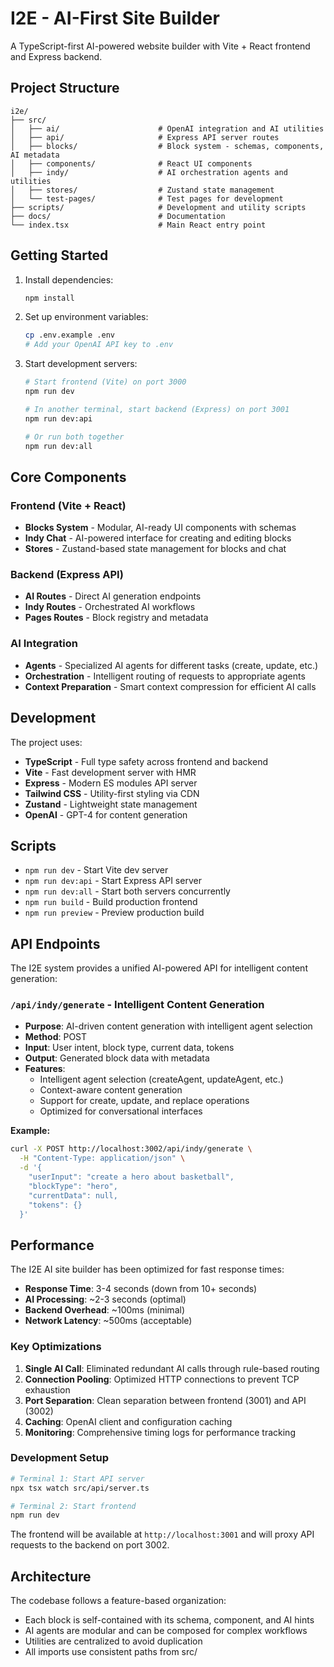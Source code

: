 # I2E - AI-First Site Builder

A TypeScript-first AI-powered website builder with Vite + React frontend and Express backend.

## Project Structure

```
i2e/
├── src/
│   ├── ai/                      # OpenAI integration and AI utilities
│   ├── api/                     # Express API server routes
│   ├── blocks/                  # Block system - schemas, components, AI metadata
│   ├── components/              # React UI components
│   ├── indy/                    # AI orchestration agents and utilities
│   ├── stores/                  # Zustand state management
│   └── test-pages/              # Test pages for development
├── scripts/                     # Development and utility scripts
├── docs/                        # Documentation
└── index.tsx                    # Main React entry point
```

## Getting Started

1. Install dependencies:
   ```bash
   npm install
   ```

2. Set up environment variables:
   ```bash
   cp .env.example .env
   # Add your OpenAI API key to .env
   ```

3. Start development servers:
   ```bash
   # Start frontend (Vite) on port 3000
   npm run dev
   
   # In another terminal, start backend (Express) on port 3001
   npm run dev:api
   
   # Or run both together
   npm run dev:all
   ```

## Core Components

### Frontend (Vite + React)
- **Blocks System** - Modular, AI-ready UI components with schemas
- **Indy Chat** - AI-powered interface for creating and editing blocks
- **Stores** - Zustand-based state management for blocks and chat

### Backend (Express API)
- **AI Routes** - Direct AI generation endpoints
- **Indy Routes** - Orchestrated AI workflows
- **Pages Routes** - Block registry and metadata

### AI Integration
- **Agents** - Specialized AI agents for different tasks (create, update, etc.)
- **Orchestration** - Intelligent routing of requests to appropriate agents
- **Context Preparation** - Smart context compression for efficient AI calls

## Development

The project uses:
- **TypeScript** - Full type safety across frontend and backend
- **Vite** - Fast development server with HMR
- **Express** - Modern ES modules API server
- **Tailwind CSS** - Utility-first styling via CDN
- **Zustand** - Lightweight state management
- **OpenAI** - GPT-4 for content generation

## Scripts

- `npm run dev` - Start Vite dev server
- `npm run dev:api` - Start Express API server
- `npm run dev:all` - Start both servers concurrently
- `npm run build` - Build production frontend
- `npm run preview` - Preview production build

## API Endpoints

The I2E system provides a unified AI-powered API for intelligent content generation:

### `/api/indy/generate` - Intelligent Content Generation
- **Purpose**: AI-driven content generation with intelligent agent selection
- **Method**: POST
- **Input**: User intent, block type, current data, tokens
- **Output**: Generated block data with metadata
- **Features**: 
  - Intelligent agent selection (createAgent, updateAgent, etc.)
  - Context-aware content generation
  - Support for create, update, and replace operations
  - Optimized for conversational interfaces

**Example:**
```bash
curl -X POST http://localhost:3002/api/indy/generate \
  -H "Content-Type: application/json" \
  -d '{
    "userInput": "create a hero about basketball",
    "blockType": "hero",
    "currentData": null,
    "tokens": {}
  }'
```

## Performance

The I2E AI site builder has been optimized for fast response times:

- **Response Time**: 3-4 seconds (down from 10+ seconds)
- **AI Processing**: ~2-3 seconds (optimal)
- **Backend Overhead**: ~100ms (minimal)
- **Network Latency**: ~500ms (acceptable)

### Key Optimizations
1. **Single AI Call**: Eliminated redundant AI calls through rule-based routing
2. **Connection Pooling**: Optimized HTTP connections to prevent TCP exhaustion
3. **Port Separation**: Clean separation between frontend (3001) and API (3002)
4. **Caching**: OpenAI client and configuration caching
5. **Monitoring**: Comprehensive timing logs for performance tracking

### Development Setup
```bash
# Terminal 1: Start API server
npx tsx watch src/api/server.ts

# Terminal 2: Start frontend
npm run dev
```

The frontend will be available at `http://localhost:3001` and will proxy API requests to the backend on port 3002.

## Architecture

The codebase follows a feature-based organization:
- Each block is self-contained with its schema, component, and AI hints
- AI agents are modular and can be composed for complex workflows
- Utilities are centralized to avoid duplication
- All imports use consistent paths from src/ 